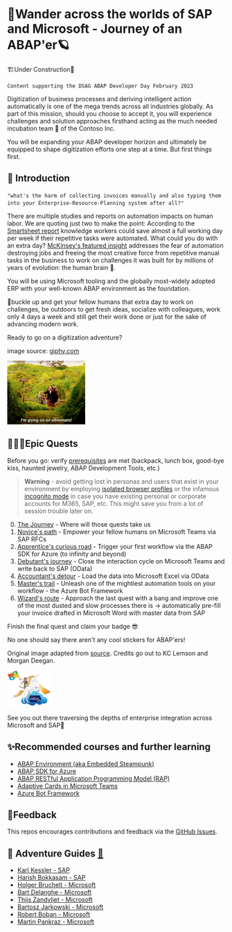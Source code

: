# 🌌Wander across the worlds of SAP and Microsoft - Journey of an ABAP'er🪐

🏗️Under Construction🚧

`Content supporting the DSAG ABAP Developer Day February 2023`

Digitization of business processes and deriving intelligent action automatically is one of the mega trends across all industries globally. As part of this mission, should you choose to accept it, you will experience challenges and solution approaches firsthand acting as the much needed incubation team 🐣 of the Contoso Inc.

You will be expanding your ABAP developer horizon and ultimately be equipped to shape digitization efforts one step at a time. But first things first.

## 🔭 Introduction

`"what's the harm of collecting invoices manually and also typing them into your Enterprise-Resource-Planning system after all?"`

There are multiple studies and reports on automation impacts on human labor. We are quoting just two to make the point: According to the [Smartsheet report](https://www.smartsheet.com/content-center/product-news/automation/workers-waste-quarter-work-week-manual-repetitive-tasks) knowledge workers could save almost a full working day per week if their repetitive tasks were automated. What could you do with an extra day? [McKinsey's featured insight](https://www.mckinsey.com/featured-insights/artificial-intelligence/five-fifty-fear-fear-not) addresses the fear of automation destroying jobs and freeing the most creative force from repetitive manual tasks in the business to work on challenges it was built for by millions of years of evolution: the human brain 🧠.

You will be using Microsoft tooling and the globally most-widely adopted ERP with your well-known ABAP environment as the foundation.

💺buckle up and get your fellow humans that extra day to work on challenges, be outdoors to get fresh ideas, socialize with colleagues, work only 4 days a week and still get their work done or just for the sake of advancing modern work.

Ready to go on a digitization adventure?

image source: [giphy.com](https://giphy.com/gifs/movie-film-cute-14bWswbeWGzYEo)

<img src="img/giphy.gif" width=180>

## 🧙🏾‍♀️Epic Quests

Before you go: verify [prerequisites](PREREQUISITES.md) are met (backpack, lunch box, good-bye kiss, haunted jewelry, ABAP Development Tools, etc.)

> **Warning** - avoid getting lost in personas and users that exist in your environment by employing [isolated browser profiles](https://support.microsoft.com/topic/sign-in-and-create-multiple-profiles-in-microsoft-edge-df94e622-2061-49ae-ad1d-6f0e43ce6435) or the infamous [incognito mode](https://support.microsoft.com/microsoft-edge/browse-inprivate-in-microsoft-edge-cd2c9a48-0bc4-b98e-5e46-ac40c84e27e2) in case you have existing personal or corporate accounts for M365, SAP, etc. This might save you from a lot of session trouble later on.

0. [The Journey](student/quest0.md) - Where will those quests take us
1. [Novice's path](student/quest1.md) - Empower your fellow humans on Microsoft Teams via SAP RFCs
2. [Apprentice's curious road](student/quest2.md) - Trigger your first workflow via the ABAP SDK for Azure (to infinity and beyond)
3. [Debutant's journey](student/quest3.md) - Close the interaction cycle on Microsoft Teams and write back to SAP (OData)
4. [Accountant's detour](student/quest4.md) - Load the data into Microsoft Excel via OData
5. [Master's trail](student/quest5.md) - Unleash one of the mightiest automation tools on your workflow - the Azure Bot Framework
6. [Wizard's route](student/quest6.md) - Approach the last quest with a bang and improve one of the most dusted and slow processes there is -> automatically pre-fill your invoice drafted in Microsoft Word with master data from SAP

Finish the final quest and claim your badge 😎

No one should say there aren't any cool stickers for ABAP'ers!

Original image adapted from [source](https://martinpankraz.github.io/ninja-unicorn/about/). Credits go out to KC Lemson and Morgan Deegan.

<img src="img/abap-ninja.png" width=100>

See you out there traversing the depths of enterprise integration across Microsoft and SAP🌠

## ✨Recommended courses and further learning

- [ABAP Environment (aka Embedded Steampunk)](https://blogs.sap.com/2022/10/25/how-to-use-embedded-steampunk-in-sap-s-4hana-cloud-private-edition-and-in-on-premise-the-new-abap-extensibility-guide/)
- [ABAP SDK for Azure](https://github.com/microsoft/ABAP-SDK-for-Azure)
- [ABAP RESTful Application Programming Model (RAP)](https://help.sap.com/docs/ABAP_PLATFORM_NEW/b5670aaaa2364a29935f40b16499972d/289477a81eec4d4e84c0302fb6835035.html)
- [Adaptive Cards in Microsoft Teams](https://learn.microsoft.com/microsoftteams/platform/task-modules-and-cards/cards/design-effective-cards?tabs=design)
- [Azure Bot Framework](https://learn.microsoft.com/azure/bot-service/bot-overview?view=azure-bot-service-4.0)

## 📢Feedback

This repos encourages contributions and feedback via the [GitHub Issues](https://github.com/MartinPankraz/ABAP-Developer-Day/issues/new/choose).

## 🚸 Adventure Guides [🔗](mentor/quest1.md)

- [Karl Kessler - SAP](https://www.linkedin.com/in/karl-kessler-1a9b353/)
- [Harish Bokkasam - SAP](https://www.linkedin.com/in/bokkasam-harish/)
- [Holger Bruchelt - Microsoft](https://www.linkedin.com/in/holger-bruchelt/)
- [Bart Delanghe - Microsoft](https://www.linkedin.com/in/bart-delanghe/)
- [Thijs Zandvliet - Microsoft](https://www.linkedin.com/in/thijszandvliet/)
- [Bartosz Jarkowski - Microsoft](https://www.linkedin.com/in/bartosz-jarkowski/)
- [Robert Boban - Microsoft](https://www.linkedin.com/in/rboban/)
- [Martin Pankraz - Microsoft](https://www.linkedin.com/in/martin-pankraz/)
